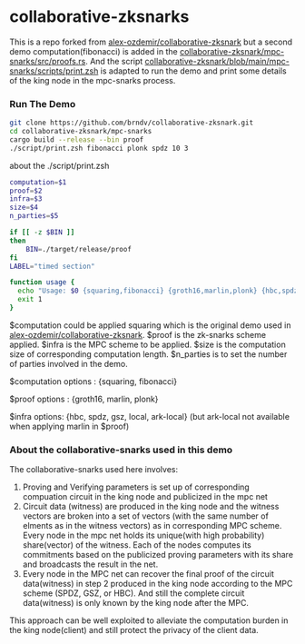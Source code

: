 # collaborative-zksnarks

This is a repo forked from [alex-ozdemir/collaborative-zksnark](https://github.com/alex-ozdemir/collaborative-zksnark) but a second demo computation(fibonacci) is added in the [collaborative-zksnark/mpc-snarks/src/proofs.rs](https://github.com/brndv/collaborative-zksnark/blob/main/mpc-snarks/src/proof.rs). And the script [collaborative-zksnark/blob/main/mpc-snarks/scripts/print.zsh](https://github.com/brndv/collaborative-zksnark/blob/main/mpc-snarks/scripts/print.zsh) is adapted to run the demo and print some details of the king node in the mpc-snarks process.

### Run The Demo

```bash
git clone https://github.com/brndv/collaborative-zksnark.git
cd collaborative-zksnark/mpc-snarks
cargo build --release --bin proof
./script/print.zsh fibonacci plonk spdz 10 3
```

about the ./script/print.zsh

```bash
computation=$1
proof=$2
infra=$3
size=$4
n_parties=$5

if [[ -z $BIN ]]
then
    BIN=./target/release/proof
fi
LABEL="timed section"

function usage {
  echo "Usage: $0 {squaring,fibonacci} {groth16,marlin,plonk} {hbc,spdz,gsz,local,ark-local} N_SQUARINGS N_PARTIES" >&2
  exit 1
}
```

$computation could be applied squaring which is the original demo used in  [alex-ozdemir/collaborative-zksnark](https://github.com/alex-ozdemir/collaborative-zksnark). $proof is the zk-snarks scheme applied.  $infra is the MPC scheme to be applied. $size is the computation size of corresponding computation length. $n_parties is to set the number of parties involved in the demo. 

$computation options : {squaring, fibonacci}

$proof options : {groth16, marlin, plonk}

$infra options:  {hbc, spdz, gsz, local, ark-local} (but ark-local not available when applying marlin in $proof)



### About the collaborative-snarks used in this demo

The collaborative-snarks used here involves:

1. Proving and Verifying parameters is set up of corresponding compuation circuit in the king node and publicized in the mpc net 
2. Circuit data (witness) are produced in the king node and the witness vectors are broken into a set of vectors (with the same number of elments as in the witness vectors) as in corresponding MPC scheme. Every node in the mpc net holds its unique(with high probability) share(vector) of the witness. Each of the nodes computes its commitments based on the publicized proving parameters with its share and broadcasts the result in the net.
3.  Every node in the MPC net can recover the final proof of the circuit data(witness) in step 2 produced in the king node according to the MPC scheme (SPDZ, GSZ, or HBC). And still the complete circuit data(witness) is only known by the king node after the MPC.

This approach can be well exploited to alleviate the computation burden in the king node(client) and still protect the privacy of the client data.